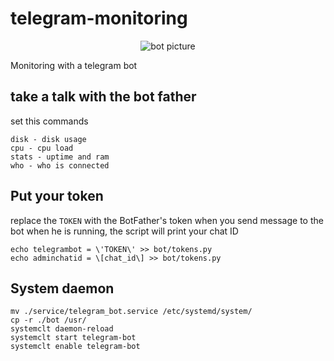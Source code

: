 # telegram-monitoring

<p align="center">
  <img src="https://github.com/theo-grivel/telegram-monitoring/blob/main/assets/Botpic.png" alt="bot picture"/>
</p>

Monitoring with a telegram bot

## take a talk with the bot father

set this commands
```
disk - disk usage
cpu - cpu load
stats - uptime and ram
who - who is connected
```

## Put your token

replace the  `TOKEN` with the BotFather's token
when you send message to the bot when he is running,
the script will print your chat ID

```
echo telegrambot = \'TOKEN\' >> bot/tokens.py
echo adminchatid = \[chat_id\] >> bot/tokens.py
```

## System daemon

```
mv ./service/telegram_bot.service /etc/systemd/system/
cp -r ./bot /usr/
systemclt daemon-reload
systemclt start telegram-bot
systemclt enable telegram-bot
```
